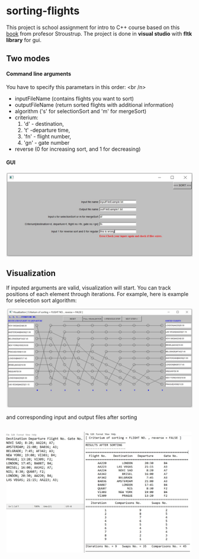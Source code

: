 # sorting-flights
This project is school assignment for intro to C++ course based on this [book](https://www.stroustrup.com/programming.html) from profesor Stroustrup. The project is done in **visual studio**  with **fltk library** for gui.

## Two modes

#### Command line arguments
You have to specify this parametars in this order: <br /n>
- inputFileName (contains flights you want to sort)
- outputFileName (return sorted flights with additional information)
- algorithm ('s' for selectionSort and 'm' for mergeSort)
- criterium:
   1. 'd' - destination,
   2. 't'  -departure time,
   3. 'fn' - flight number,
   4. 'gn' - gate number
- reverse (0 for increasing sort, and 1 for decreasing)
#### GUI

<img src="Images/gui.jpg" width="600">

## Visualization
If inputed arguments are valid, visualization will start. You can track positions of each element through iterations. For example, here is example for selecetion sort algorithm:

<img src="Images/3.jpg" width="900">
<br />

and corresponding input and output files after sorting <br /> <br />


<img src="Images/2.jpg" width="500">
